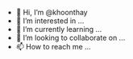 - 👋 Hi, I’m @khoonthay
- 👀 I’m interested in ...
- 🌱 I’m currently learning ...
- 💞️ I’m looking to collaborate on ...
- 📫 How to reach me ...

<!---
khoonthay/khoonthay is a ✨ special ✨ repository because its `README.md` (this file) appears on your GitHub profile.
You can click the Preview link to take a look at your changes.
--->
